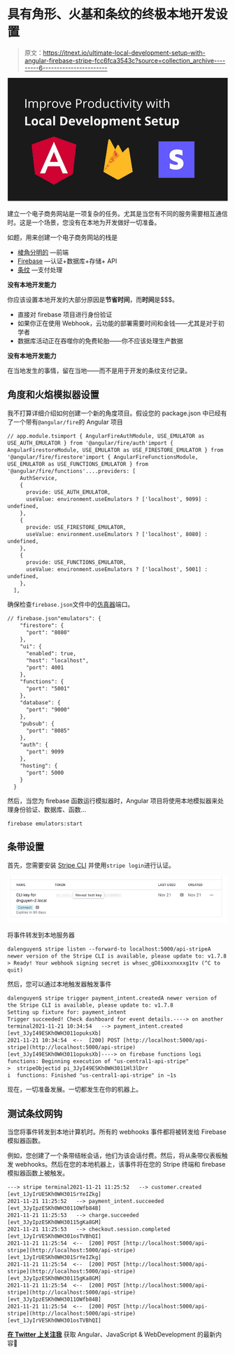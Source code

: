 # 具有角形、火基和条纹的终极本地开发设置

> 原文：<https://itnext.io/ultimate-local-development-setup-with-angular-firebase-stripe-fcc6fca3543c?source=collection_archive---------6----------------------->

![](img/c55a0fb605548e73c4fad6a5aad87012.png)

建立一个电子商务网站是一项复杂的任务。尤其是当您有不同的服务需要相互通信时。这是一个场景，您没有在本地为开发做好一切准备。

如题，用来创建一个电子商务网站的栈是

*   [棱角分明的](https://angular.io/) —前端
*   [Firebase](https://firebase.google.com/) —认证+数据库+存储+ API
*   [条纹](https://stripe.com/en-ca) —支付处理

**没有本地开发能力**

你应该设置本地开发的大部分原因是**节省时间**，而**时间**是$$$。

*   直接对 firebase 项目进行身份验证
*   如果你正在使用 Webhook，云功能的部署需要时间和金钱——尤其是对于初学者
*   数据库活动正在吞噬你的免费轮胎——你不应该处理生产数据

**没有本地开发能力**

在当地发生的事情，留在当地——而不是用于开发的条纹支付记录。

## 角度和火焰模拟器设置

我不打算详细介绍如何创建一个新的角度项目。假设您的 package.json 中已经有了一个带有`@angular/fire`的 Angular 项目

```
// app.module.tsimport { AngularFireAuthModule, USE_EMULATOR as USE_AUTH_EMULATOR } from '@angular/fire/auth'import { AngularFirestoreModule, USE_EMULATOR as USE_FIRESTORE_EMULATOR } from '@angular/fire/firestore'import { AngularFireFunctionsModule, USE_EMULATOR as USE_FUNCTIONS_EMULATOR } from '@angular/fire/functions'....providers: [
    AuthService,
    {
      provide: USE_AUTH_EMULATOR,
      useValue: environment.useEmulators ? ['localhost', 9099] : undefined,
    },
    {
      provide: USE_FIRESTORE_EMULATOR,
      useValue: environment.useEmulators ? ['localhost', 8080] : undefined,
    },
    {
      provide: USE_FUNCTIONS_EMULATOR,
      useValue: environment.useEmulators ? ['localhost', 5001] : undefined,
    },
  ],
```

确保检查`firebase.json`文件中的[仿真器](https://firebase.google.com/docs/emulator-suite)端口。

```
// firebase.json"emulators": {
    "firestore": {
      "port": "8080"
    },
    "ui": {
      "enabled": true,
      "host": "localhost",
      "port": 4001
    },
    "functions": {
      "port": "5001"
    },
    "database": {
      "port": "9000"
    },
    "pubsub": {
      "port": "8085"
    },
    "auth": {
      "port": 9099
    },
    "hosting": {
      "port": 5000
    }
  }
```

然后，当您为 firebase 函数运行模拟器时，Angular 项目将使用本地模拟器来处理身份验证、数据库、函数…

```
firebase emulators:start
```

## 条带设置

首先，您需要安装 [Stripe CLI](https://stripe.com/docs/stripe-cli) 并使用`stripe login`进行认证。

![](img/4b5542a4ac5163bb3da6017bf3a67af1.png)

将事件转发到本地服务器

```
dalenguyen$ stripe listen --forward-to localhost:5000/api-stripeA newer version of the Stripe CLI is available, please update to: v1.7.8
> Ready! Your webhook signing secret is whsec_gD8ixxxnxxxg1tv (^C to quit)
```

然后，您可以通过本地触发器触发事件

```
dalenguyen$ stripe trigger payment_intent.createdA newer version of the Stripe CLI is available, please update to: v1.7.8
Setting up fixture for: payment_intent
Trigger succeeded! Check dashboard for event details.----> on another terminal2021-11-21 10:34:54   --> payment_intent.created [evt_3JyI49ESKh0WH3011opuksXb]
2021-11-21 10:34:54  <--  [200] POST [http://localhost:5000/api-stripe](http://localhost:5000/api-stripe) [evt_3JyI49ESKh0WH3011opuksXb]----> on firebase functions logi  functions: Beginning execution of "us-central1-api-stripe"
>  stripeObjectid pi_3JyI49ESKh0WH3011Hl3lDrr
i  functions: Finished "us-central1-api-stripe" in ~1s
```

现在，一切准备发展。一切都发生在你的机器上。

## 测试条纹网钩

当您将事件转发到本地计算机时。所有的 webhooks 事件都将被转发给 Firebase 模拟器函数。

例如，您创建了一个条带结帐会话，他们为该会话付费。然后，将从条带仪表板触发 webhooks。然后在您的本地机器上，该事件将在您的 Stripe 终端和 firebase 模拟器函数上被触发。

```
---> stripe terminal2021-11-21 11:25:52   --> customer.created [evt_1JyIrUESKh0WH301SrYeIZkg]
2021-11-21 11:25:52   --> payment_intent.succeeded [evt_3JyIpzESKh0WH3011OWfb84B]
2021-11-21 11:25:53   --> charge.succeeded [evt_3JyIpzESKh0WH30115gKa8GM]
2021-11-21 11:25:53   --> checkout.session.completed [evt_1JyIrVESKh0WH301osTVBhQI]
2021-11-21 11:25:54  <--  [200] POST [http://localhost:5000/api-stripe](http://localhost:5000/api-stripe) [evt_1JyIrUESKh0WH301SrYeIZkg]
2021-11-21 11:25:54  <--  [200] POST [http://localhost:5000/api-stripe](http://localhost:5000/api-stripe) [evt_3JyIpzESKh0WH30115gKa8GM]
2021-11-21 11:25:54  <--  [200] POST [http://localhost:5000/api-stripe](http://localhost:5000/api-stripe) [evt_3JyIpzESKh0WH3011OWfb84B]
2021-11-21 11:25:54  <--  [200] POST [http://localhost:5000/api-stripe](http://localhost:5000/api-stripe) [evt_1JyIrVESKh0WH301osTVBhQI]
```

[**在 Twitter 上关注我**](https://twitter.com/dale_nguyen) 获取 Angular、JavaScript & WebDevelopment 的最新内容👐
